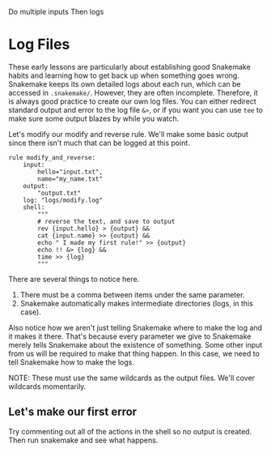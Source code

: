 Do multiple inputs
Then logs

# Log Files

These early lessons are particularly about establishing good Snakemake habits
and learning how to get back up when something goes wrong. Snakemake keeps
its own detailed logs about each run, which can be accessed in `.snakemake/`. 
However, they are often incomplete. Therefore, it is always good practice to
create our own log files. You can either redirect standard output and error to the 
log file `&>`, or if you want you can use `tee` to make sure some output blazes by while
you watch.

Let's modify our modify and reverse rule. We'll make some basic output
since there isn't much that can be logged at this point.

```snakemake
rule modify_and_reverse:
    input:
        hello="input.txt",
        name="my_name.txt"
    output:
        "output.txt"
    log: "logs/modify.log"
    shell:
        """
        # reverse the text, and save to output
        rev {input.hello} > {output} &&
        cat {input.name} >> {output} &&
        echo " I made my first rule!" >> {output}
        echo !! &> {log} &&
        time >> {log}
        """
```        
There are several things to notice here.
1. There must be a comma between items under the same parameter.
2. Snakemake automatically makes intermediate directories (logs, in this case).

Also notice how we aren't just telling Snakemake where to make the log and it makes it there.
That's because every parameter we give to Snakemake merely tells Snakemake about the existence of something.
Some other input from us will be required to
make that thing happen. In this case, we need to tell Snakemake how to make the logs.

NOTE: These must use the same wildcards as the output files. We'll cover wildcards momentarily.

## Let's make our first error

Try commenting out all of the actions in the shell so no output is created. 
Then run snakemake and see what happens.

  
